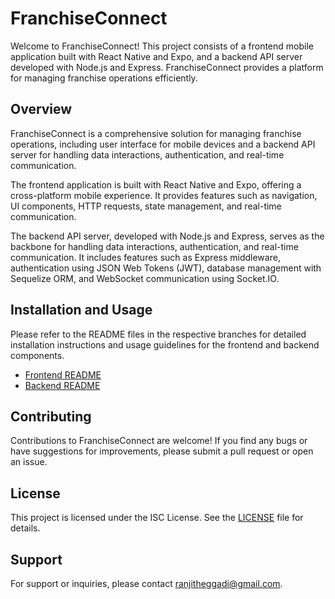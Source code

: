 # FranchiseConnect

Welcome to FranchiseConnect! This project consists of a frontend mobile application built with React Native and Expo, and a backend API server developed with Node.js and Express. FranchiseConnect provides a platform for managing franchise operations efficiently.

## Overview

FranchiseConnect is a comprehensive solution for managing franchise operations, including user interface for mobile devices and a backend API server for handling data interactions, authentication, and real-time communication.

The frontend application is built with React Native and Expo, offering a cross-platform mobile experience. It provides features such as navigation, UI components, HTTP requests, state management, and real-time communication.

The backend API server, developed with Node.js and Express, serves as the backbone for handling data interactions, authentication, and real-time communication. It includes features such as Express middleware, authentication using JSON Web Tokens (JWT), database management with Sequelize ORM, and WebSocket communication using Socket.IO.

## Installation and Usage

Please refer to the README files in the respective branches for detailed installation instructions and usage guidelines for the frontend and backend components.

- [Frontend README](../../tree/frontend/README.md)
- [Backend README](../../tree/backend/README.md)

## Contributing

Contributions to FranchiseConnect are welcome! If you find any bugs or have suggestions for improvements, please submit a pull request or open an issue.

## License

This project is licensed under the ISC License. See the [LICENSE](LICENSE.txt) file for details.

## Support

For support or inquiries, please contact ranjitheggadi@gmail.com.

